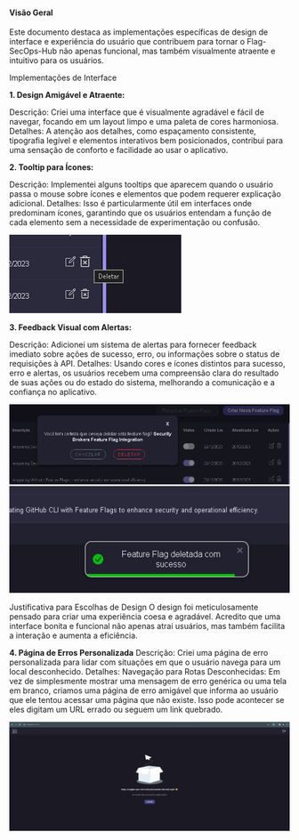 #### Visão Geral

Este documento destaca as implementações específicas de design de interface e experiência do usuário que contribuem para tornar o Flag-SecOps-Hub não apenas funcional, mas também visualmente atraente e intuitivo para os usuários.

Implementações de Interface

**1. Design Amigável e Atraente:**

Descrição: Criei uma interface que é visualmente agradável e fácil de navegar, focando em um layout limpo e uma paleta de cores harmoniosa.
Detalhes: A atenção aos detalhes, como espaçamento consistente, tipografia legível e elementos interativos bem posicionados, contribui para uma sensação de conforto e facilidade ao usar o aplicativo.

**2. Tooltip para Ícones:**

Descrição: Implementei alguns tooltips que aparecem quando o usuário passa o mouse sobre ícones e elementos que podem requerer explicação adicional.
Detalhes: Isso é particularmente útil em interfaces onde predominam ícones, garantindo que os usuários entendam a função de cada elemento sem a necessidade de experimentação ou confusão.

![tooltips](../images/tooltips.png)

**3. Feedback Visual com Alertas:**

Descrição: Adicionei um sistema de alertas para fornecer feedback imediato sobre ações de sucesso, erro, ou informações sobre o status de requisições à API.
Detalhes: Usando cores e ícones distintos para sucesso, erro e alertas, os usuários recebem uma compreensão clara do resultado de suas ações ou do estado do sistema, melhorando a comunicação e a confiança no aplicativo.

![modal](../images/modal.png)
![alert](../images/alert.png)

Justificativa para Escolhas de Design
O design foi meticulosamente pensado para criar uma experiência coesa e agradável. Acredito que uma interface bonita e funcional não apenas atrai usuários, mas também facilita a interação e aumenta a eficiência.

**4. Página de Erros Personalizada**
Descrição: Criei uma página de erro personalizada para lidar com situações em que o usuário navega para um local desconhecido.
Detalhes:
Navegação para Rotas Desconhecidas: Em vez de simplesmente mostrar uma mensagem de erro genérica ou uma tela em branco, criamos uma página de erro amigável que informa ao usuário que ele tentou acessar uma página que não existe. Isso pode acontecer se eles digitam um URL errado ou seguem um link quebrado.

![notfound](../images/pagina-nao-encontrada.png)
